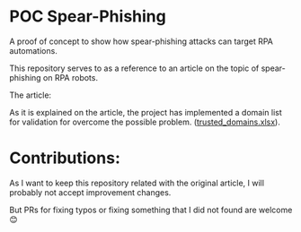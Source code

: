 # POC Spear-Phishing
A proof of concept to show how spear-phishing attacks can target RPA automations.

This repository serves to as a reference to an article on the topic of spear-phishing on RPA robots. 

The article: 

As it is explained on the article, the project has implemented a domain list for validation  for overcome the possible problem. ([trusted_domains.xlsx](https://github.com/fabio-condez/POC_SpearPhishing/blob/main/Data/trusted_domains.xlsx)).

# Contributions:

As I want to keep this repository related with the original article, I will probably not accept improvement changes.

But PRs for fixing typos or fixing something that I did not found are welcome 😊
